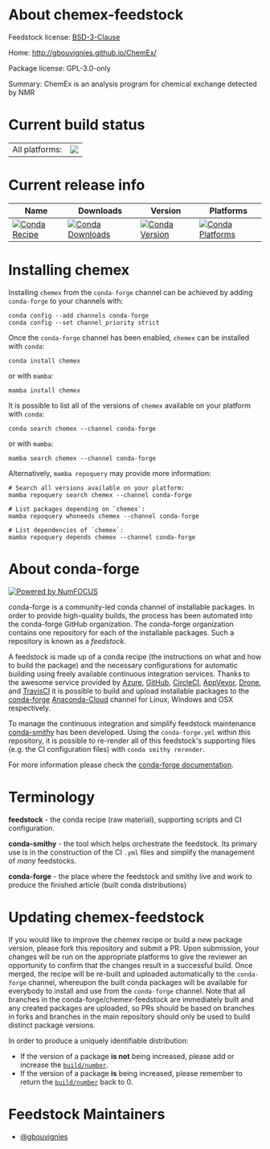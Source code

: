 About chemex-feedstock
======================

Feedstock license: [BSD-3-Clause](https://github.com/conda-forge/chemex-feedstock/blob/main/LICENSE.txt)

Home: http://gbouvignies.github.io/ChemEx/

Package license: GPL-3.0-only

Summary: ChemEx is an analysis program for chemical exchange detected by NMR

Current build status
====================


<table><tr><td>All platforms:</td>
    <td>
      <a href="https://dev.azure.com/conda-forge/feedstock-builds/_build/latest?definitionId=2801&branchName=main">
        <img src="https://dev.azure.com/conda-forge/feedstock-builds/_apis/build/status/chemex-feedstock?branchName=main">
      </a>
    </td>
  </tr>
</table>

Current release info
====================

| Name | Downloads | Version | Platforms |
| --- | --- | --- | --- |
| [![Conda Recipe](https://img.shields.io/badge/recipe-chemex-green.svg)](https://anaconda.org/conda-forge/chemex) | [![Conda Downloads](https://img.shields.io/conda/dn/conda-forge/chemex.svg)](https://anaconda.org/conda-forge/chemex) | [![Conda Version](https://img.shields.io/conda/vn/conda-forge/chemex.svg)](https://anaconda.org/conda-forge/chemex) | [![Conda Platforms](https://img.shields.io/conda/pn/conda-forge/chemex.svg)](https://anaconda.org/conda-forge/chemex) |

Installing chemex
=================

Installing `chemex` from the `conda-forge` channel can be achieved by adding `conda-forge` to your channels with:

```
conda config --add channels conda-forge
conda config --set channel_priority strict
```

Once the `conda-forge` channel has been enabled, `chemex` can be installed with `conda`:

```
conda install chemex
```

or with `mamba`:

```
mamba install chemex
```

It is possible to list all of the versions of `chemex` available on your platform with `conda`:

```
conda search chemex --channel conda-forge
```

or with `mamba`:

```
mamba search chemex --channel conda-forge
```

Alternatively, `mamba repoquery` may provide more information:

```
# Search all versions available on your platform:
mamba repoquery search chemex --channel conda-forge

# List packages depending on `chemex`:
mamba repoquery whoneeds chemex --channel conda-forge

# List dependencies of `chemex`:
mamba repoquery depends chemex --channel conda-forge
```


About conda-forge
=================

[![Powered by
NumFOCUS](https://img.shields.io/badge/powered%20by-NumFOCUS-orange.svg?style=flat&colorA=E1523D&colorB=007D8A)](https://numfocus.org)

conda-forge is a community-led conda channel of installable packages.
In order to provide high-quality builds, the process has been automated into the
conda-forge GitHub organization. The conda-forge organization contains one repository
for each of the installable packages. Such a repository is known as a *feedstock*.

A feedstock is made up of a conda recipe (the instructions on what and how to build
the package) and the necessary configurations for automatic building using freely
available continuous integration services. Thanks to the awesome service provided by
[Azure](https://azure.microsoft.com/en-us/services/devops/), [GitHub](https://github.com/),
[CircleCI](https://circleci.com/), [AppVeyor](https://www.appveyor.com/),
[Drone](https://cloud.drone.io/welcome), and [TravisCI](https://travis-ci.com/)
it is possible to build and upload installable packages to the
[conda-forge](https://anaconda.org/conda-forge) [Anaconda-Cloud](https://anaconda.org/)
channel for Linux, Windows and OSX respectively.

To manage the continuous integration and simplify feedstock maintenance
[conda-smithy](https://github.com/conda-forge/conda-smithy) has been developed.
Using the ``conda-forge.yml`` within this repository, it is possible to re-render all of
this feedstock's supporting files (e.g. the CI configuration files) with ``conda smithy rerender``.

For more information please check the [conda-forge documentation](https://conda-forge.org/docs/).

Terminology
===========

**feedstock** - the conda recipe (raw material), supporting scripts and CI configuration.

**conda-smithy** - the tool which helps orchestrate the feedstock.
                   Its primary use is in the construction of the CI ``.yml`` files
                   and simplify the management of *many* feedstocks.

**conda-forge** - the place where the feedstock and smithy live and work to
                  produce the finished article (built conda distributions)


Updating chemex-feedstock
=========================

If you would like to improve the chemex recipe or build a new
package version, please fork this repository and submit a PR. Upon submission,
your changes will be run on the appropriate platforms to give the reviewer an
opportunity to confirm that the changes result in a successful build. Once
merged, the recipe will be re-built and uploaded automatically to the
`conda-forge` channel, whereupon the built conda packages will be available for
everybody to install and use from the `conda-forge` channel.
Note that all branches in the conda-forge/chemex-feedstock are
immediately built and any created packages are uploaded, so PRs should be based
on branches in forks and branches in the main repository should only be used to
build distinct package versions.

In order to produce a uniquely identifiable distribution:
 * If the version of a package **is not** being increased, please add or increase
   the [``build/number``](https://docs.conda.io/projects/conda-build/en/latest/resources/define-metadata.html#build-number-and-string).
 * If the version of a package **is** being increased, please remember to return
   the [``build/number``](https://docs.conda.io/projects/conda-build/en/latest/resources/define-metadata.html#build-number-and-string)
   back to 0.

Feedstock Maintainers
=====================

* [@gbouvignies](https://github.com/gbouvignies/)

